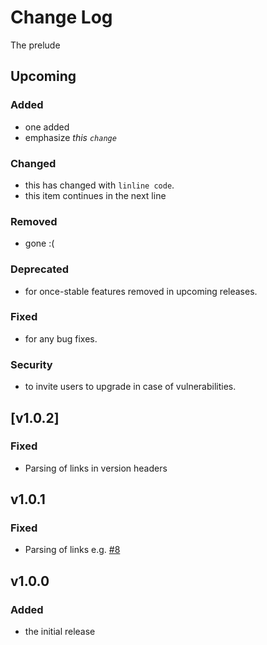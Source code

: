 # Change Log
The prelude

## Upcoming
### Added
- one added
- emphasize *this `change`*

### Changed
- this has changed with `linline code`.
- this item continues
  in the next line

### Removed
- gone :(

### Deprecated
- for once-stable features removed in upcoming releases.

### Fixed
- for any bug fixes.

### Security
- to invite users to upgrade in case of vulnerabilities.

## [v1.0.2]
### Fixed
- Parsing of links in version headers

## v1.0.1
### Fixed
- Parsing of links e.g. [#8](https://github.com/contentful-labs/keepachangelog/pull/8)

## v1.0.0
### Added
- the initial release
